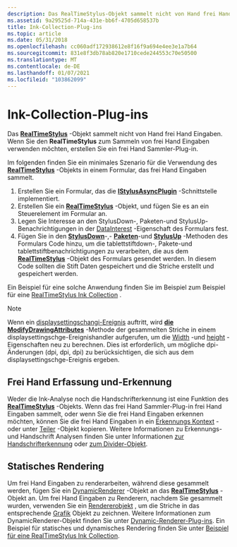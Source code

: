 ```yaml
---
description: Das RealTimeStylus-Objekt sammelt nicht von Hand frei Hand Eingaben. Wenn Sie den RealTimeStylus zum Sammeln von frei Hand Eingaben verwenden möchten, erstellen Sie ein frei Hand Sammler-Plug-in.
ms.assetid: 9a29525d-714a-431e-bb6f-4705d658537b
title: Ink-Collection-Plug-ins
ms.topic: article
ms.date: 05/31/2018
ms.openlocfilehash: cc060adf172938612e8f16f9a694e4ee3e1a7b64
ms.sourcegitcommit: 831e8f3db78ab820e1710cede244553c70e50500
ms.translationtype: MT
ms.contentlocale: de-DE
ms.lasthandoff: 01/07/2021
ms.locfileid: "103862099"
---
```

# <a name="ink-collection-plug-ins"></a>Ink-Collection-Plug-ins

Das [**RealTimeStylus**](realtimestylus-class.md) -Objekt sammelt nicht von Hand frei Hand Eingaben. Wenn Sie den **RealTimeStylus** zum Sammeln von frei Hand Eingaben verwenden möchten, erstellen Sie ein frei Hand Sammler-Plug-in.

Im folgenden finden Sie ein minimales Szenario für die Verwendung des [**RealTimeStylus**](realtimestylus-class.md) -Objekts in einem Formular, das frei Hand Eingaben sammelt.

1.  Erstellen Sie ein Formular, das die [**IStylusAsyncPlugin**](/windows/win32/api/rtscom/nn-rtscom-istylusasyncplugin) -Schnittstelle implementiert.
2.  Erstellen Sie ein [**RealTimeStylus**](realtimestylus-class.md) -Objekt, und fügen Sie es an ein Steuerelement im Formular an.
3.  Legen Sie Interesse an den StylusDown-, Paketen-und StylusUp-Benachrichtigungen in der [DataInterest](/previous-versions/ms574886(v=vs.100)) -Eigenschaft des Formulars fest.
4.  Fügen Sie in den [**StylusDown**](/windows/desktop/api/RTSCom/nf-rtscom-istylusplugin-stylusdown)-,- [**Paketen**](/windows/desktop/api/RTSCom/nf-rtscom-istylusplugin-packets)-und [**StylusUp**](/windows/desktop/api/RTSCom/nf-rtscom-istylusplugin-stylusup) -Methoden des Formulars Code hinzu, um die tablettstiftdown-, Pakete-und tablettstiftbenachrichtigungen zu verarbeiten, die aus dem [**RealTimeStylus**](realtimestylus-class.md) -Objekt des Formulars gesendet werden. In diesem Code sollten die Stift Daten gespeichert und die Striche erstellt und gespeichert werden.

Ein Beispiel für eine solche Anwendung finden Sie im Beispiel zum Beispiel für eine [RealTimeStylus Ink Collection](realtimestylus-ink-collection-sample.md) .

> [!Note]  
> Wenn ein [displaysettingschangi-Ereignis](/dotnet/api/microsoft.win32.systemevents.displaysettingschanged?view=dotnet-plat-ext-3.1) auftritt, wird [**die ModifyDrawingAttributes**](/windows/desktop/api/msinkaut/nf-msinkaut-iinkstrokes-modifydrawingattributes) -Methode der gesammelten Striche in einem displaysettingschge-Ereignishandler aufgerufen, um die [Width](/previous-versions/ms582112(v=vs.100)) -und [height](/previous-versions/ms582106(v=vs.100)) -Eigenschaften neu zu berechnen. Dies ist erforderlich, um mögliche dpi-Änderungen (dpi, dpi, dpi) zu berücksichtigen, die sich aus dem displaysettingschge-Ereignis ergeben.

 

## <a name="ink-collection-and-recognizers"></a>Frei Hand Erfassung und-Erkennung

Weder die Ink-Analyse noch die Handschrifterkennung ist eine Funktion des [**RealTimeStylus**](realtimestylus-class.md) -Objekts. Wenn das frei Hand Sammler-Plug-in frei Hand Eingaben sammelt, oder wenn Sie die frei Hand Eingaben erkennen möchten, können Sie die frei Hand Eingaben in ein [Erkennungs Kontext](/previous-versions/ms552546(v=vs.100)) -oder unter [Teiler](/previous-versions/ms583616(v=vs.100)) -Objekt kopieren. Weitere Informationen zu Erkennungs-und Handschrift Analysen finden Sie unter Informationen [zur Handschrifterkennung](about-handwriting-recognition.md) oder [zum Divider-Objekt](the-divider-object.md).

## <a name="static-rendering"></a>Statisches Rendering

Um frei Hand Eingaben zu renderarbeiten, während diese gesammelt werden, fügen Sie ein [DynamicRenderer](/previous-versions/ms575176(v=vs.100)) -Objekt an das [**RealTimeStylus**](realtimestylus-class.md) -Objekt an. Um frei Hand Eingaben zu Renderern, nachdem Sie gesammelt wurden, verwenden Sie ein [Rendererobjekt](/previous-versions/ms552630(v=vs.100)) , um die Striche in das entsprechende [Grafik](/dotnet/api/system.drawing.graphics?view=dotnet-plat-ext-3.1) Objekt zu zeichnen. Weitere Informationen zum DynamicRenderer-Objekt finden Sie unter [Dynamic-Renderer-Plug-ins](dynamic-renderer-plug-ins.md). Ein Beispiel für statisches und dynamisches Rendering finden Sie unter [Beispiel für eine RealTimeStylus Ink Collection](realtimestylus-ink-collection-sample.md).

 

 
